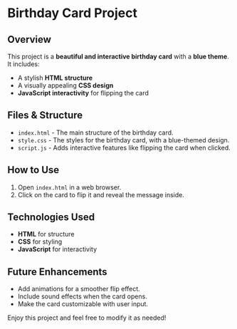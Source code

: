 # Birthday Card Project

## Overview
This project is a **beautiful and interactive birthday card** with a **blue theme**. It includes:
- A stylish **HTML structure**
- A visually appealing **CSS design**
- **JavaScript interactivity** for flipping the card

## Files & Structure
- `index.html` - The main structure of the birthday card.
- `style.css` - The styles for the birthday card, with a blue-themed design.
- `script.js` - Adds interactive features like flipping the card when clicked.

## How to Use
1. Open `index.html` in a web browser.
2. Click on the card to flip it and reveal the message inside.

## Technologies Used
- **HTML** for structure
- **CSS** for styling
- **JavaScript** for interactivity

## Future Enhancements
- Add animations for a smoother flip effect.
- Include sound effects when the card opens.
- Make the card customizable with user input.

Enjoy this project and feel free to modify it as needed!
